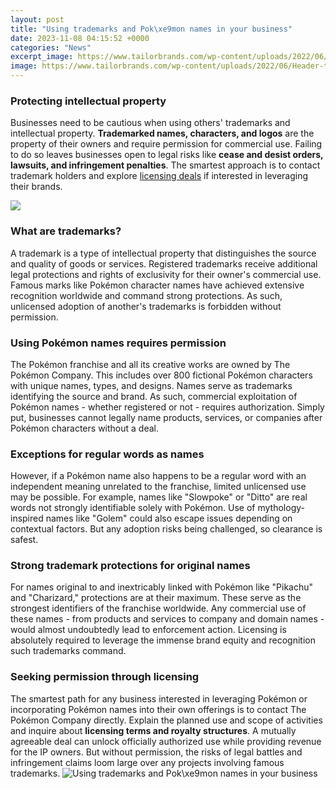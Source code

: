 ```yaml
---
layout: post
title: "Using trademarks and Pok\xe9mon names in your business"
date: 2023-11-08 04:15:52 +0000
categories: "News"
excerpt_image: https://www.tailorbrands.com/wp-content/uploads/2022/06/Header-trademark-symbols.jpg
image: https://www.tailorbrands.com/wp-content/uploads/2022/06/Header-trademark-symbols.jpg
---
```


### Protecting intellectual property
Businesses need to be cautious when using others' trademarks and intellectual property. **Trademarked names, characters, and logos** are the property of their owners and require permission for commercial use. Failing to do so leaves businesses open to legal risks like **cease and desist orders, lawsuits, and infringement penalties**. The smartest approach is to contact trademark holders and explore [licensing deals](https://store.fi.io.vn/xmas-matching-outfits-for-holiday-poodle-dog-christmas-tree-2) if interested in leveraging their brands.

![](https://www.leadquizzes.com/wp-content/uploads/2018/11/Registered-Trademark-Intellectual-Property-Legal-Protection-Patent-Copyright-Infringement.jpg)
### What are trademarks?  
A trademark is a type of intellectual property that distinguishes the source and quality of goods or services. Registered trademarks receive additional legal protections and rights of exclusivity for their owner's commercial use. Famous marks like Pokémon character names have achieved extensive recognition worldwide and command strong protections. As such, unlicensed adoption of another's trademarks is forbidden without permission.
### Using Pokémon names requires permission
The Pokémon franchise and all its creative works are owned by The Pokémon Company. This includes over 800 fictional Pokémon characters with unique names, types, and designs. Names serve as trademarks identifying the source and brand. As such, commercial exploitation of Pokémon names - whether registered or not - requires authorization. Simply put, businesses cannot legally name products, services, or companies after Pokémon characters without a deal. 
### Exceptions for regular words as names  
However, if a Pokémon name also happens to be a regular word with an independent meaning unrelated to the franchise, limited unlicensed use may be possible. For example, names like "Slowpoke" or "Ditto" are real words not strongly identifiable solely with Pokémon. Use of mythology-inspired names like "Golem" could also escape issues depending on contextual factors. But any adoption risks being challenged, so clearance is safest.
### Strong trademark protections for original names
For names original to and inextricably linked with Pokémon like "Pikachu" and "Charizard," protections are at their maximum. These serve as the strongest identifiers of the franchise worldwide. Any commercial use of these names - from products and services to company and domain names - would almost undoubtedly lead to enforcement action. Licensing is absolutely required to leverage the immense brand equity and recognition such trademarks command. 
### Seeking permission through licensing
The smartest path for any business interested in leveraging Pokémon or incorporating Pokémon names into their own offerings is to contact The Pokémon Company directly. Explain the planned use and scope of activities and inquire about **licensing terms and royalty structures**. A mutually agreeable deal can unlock officially authorized use while providing revenue for the IP owners. But without permission, the risks of legal battles and infringement claims loom large over any projects involving famous trademarks.
![Using trademarks and Pok\xe9mon names in your business](https://www.tailorbrands.com/wp-content/uploads/2022/06/Header-trademark-symbols.jpg)